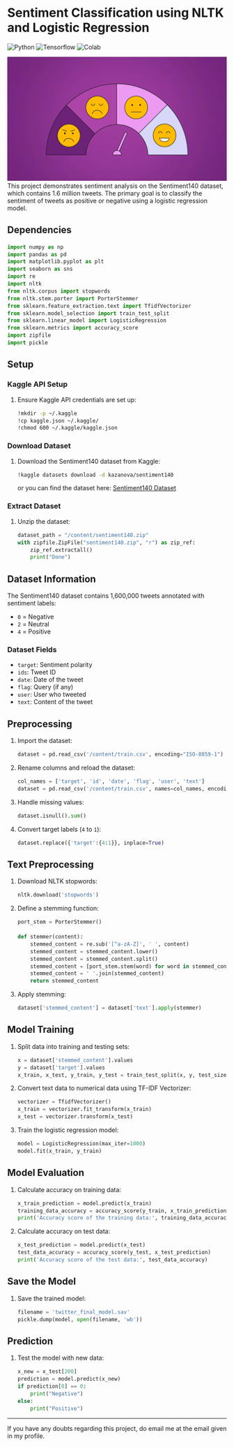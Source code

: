 # Sentiment Classification using NLTK and Logistic Regression
![Python](https://img.shields.io/badge/Python-3.12.4-blueviolet)
![Tensorflow](https://img.shields.io/badge/ML-Tensorflow-fcba03)
![Colab](https://img.shields.io/badge/Editor-GColab-blue)


![sentiment_intro_img](sentiment.jpg)
This project demonstrates sentiment analysis on the Sentiment140 dataset, which contains 1.6 million tweets. The primary goal is to classify the sentiment of tweets as positive or negative using a logistic regression model.

## Dependencies

```python
import numpy as np
import pandas as pd
import matplotlib.pyplot as plt
import seaborn as sns
import re
import nltk
from nltk.corpus import stopwords
from nltk.stem.porter import PorterStemmer
from sklearn.feature_extraction.text import TfidfVectorizer
from sklearn.model_selection import train_test_split
from sklearn.linear_model import LogisticRegression
from sklearn.metrics import accuracy_score
import zipfile
import pickle
```

## Setup

### Kaggle API Setup
1. Ensure Kaggle API credentials are set up:
    ```sh
    !mkdir -p ~/.kaggle
    !cp kaggle.json ~/.kaggle/
    !chmod 600 ~/.kaggle/kaggle.json
    ```

### Download Dataset
1. Download the Sentiment140 dataset from Kaggle:
    ```sh
    !kaggle datasets download -d kazanova/sentiment140
    ```
    or you can find the dataset here: [Sentiment140 Dataset](https://www.kaggle.com/datasets/kazanova/sentiment140)

### Extract Dataset
1. Unzip the dataset:
    ```python
    dataset_path = "/content/sentiment140.zip"
    with zipfile.ZipFile("sentiment140.zip", "r") as zip_ref:
        zip_ref.extractall()
        print("Done")
    ```

## Dataset Information

The Sentiment140 dataset contains 1,600,000 tweets annotated with sentiment labels:
- `0` = Negative
- `2` = Neutral
- `4` = Positive

### Dataset Fields
- `target`: Sentiment polarity
- `ids`: Tweet ID
- `date`: Date of the tweet
- `flag`: Query (if any)
- `user`: User who tweeted
- `text`: Content of the tweet

## Preprocessing

1. Import the dataset:
    ```python
    dataset = pd.read_csv('/content/train.csv', encoding="ISO-8859-1")
    ```

2. Rename columns and reload the dataset:
    ```python
    col_names = ['target', 'id', 'date', 'flag', 'user', 'text']
    dataset = pd.read_csv('/content/train.csv', names=col_names, encoding="ISO-8859-1")
    ```

3. Handle missing values:
    ```python
    dataset.isnull().sum()
    ```

4. Convert target labels (`4` to `1`):
    ```python
    dataset.replace({'target':{4:1}}, inplace=True)
    ```

## Text Preprocessing

1. Download NLTK stopwords:
    ```python
    nltk.download('stopwords')
    ```

2. Define a stemming function:
    ```python
    port_stem = PorterStemmer()

    def stemmer(content):
        stemmed_content = re.sub('[^a-zA-Z]', ' ', content)
        stemmed_content = stemmed_content.lower()
        stemmed_content = stemmed_content.split()
        stemmed_content = [port_stem.stem(word) for word in stemmed_content if not word in stopwords.words('english')]
        stemmed_content = ' '.join(stemmed_content)
        return stemmed_content
    ```

3. Apply stemming:
    ```python
    dataset['stemmed_content'] = dataset['text'].apply(stemmer)
    ```

## Model Training

1. Split data into training and testing sets:
    ```python
    x = dataset['stemmed_content'].values
    y = dataset['target'].values
    x_train, x_test, y_train, y_test = train_test_split(x, y, test_size=0.2, stratify=y, random_state=2)
    ```

2. Convert text data to numerical data using TF-IDF Vectorizer:
    ```python
    vectorizer = TfidfVectorizer()
    x_train = vectorizer.fit_transform(x_train)
    x_test = vectorizer.transform(x_test)
    ```

3. Train the logistic regression model:
    ```python
    model = LogisticRegression(max_iter=1000)
    model.fit(x_train, y_train)
    ```

## Model Evaluation

1. Calculate accuracy on training data:
    ```python
    x_train_prediction = model.predict(x_train)
    training_data_accuracy = accuracy_score(y_train, x_train_prediction)
    print('Accuracy score of the training data:', training_data_accuracy)
    ```

2. Calculate accuracy on test data:
    ```python
    x_test_prediction = model.predict(x_test)
    test_data_accuracy = accuracy_score(y_test, x_test_prediction)
    print('Accuracy score of the test data:', test_data_accuracy)
    ```

## Save the Model

1. Save the trained model:
    ```python
    filename = 'twitter_final_model.sav'
    pickle.dump(model, open(filename, 'wb'))
    ```

## Prediction

1. Test the model with new data:
    ```python
    x_new = x_test[200]
    prediction = model.predict(x_new)
    if prediction[0] == 0:
        print("Negative")
    else:
        print("Positive")
    ```
---
If you have any doubts regarding this project, do email me at the email given in my profile.
